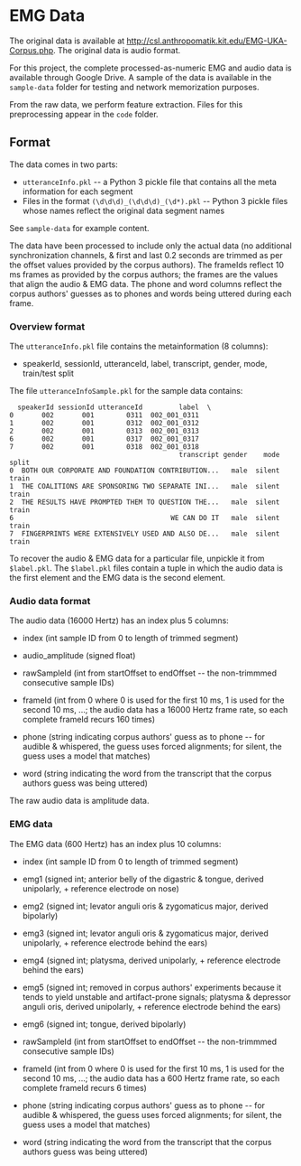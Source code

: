 EMG Data
========

The original data is available at http://csl.anthropomatik.kit.edu/EMG-UKA-Corpus.php. The original data is audio format.

For this project, the complete processed-as-numeric EMG and audio data is available through Google Drive. A sample of the data is available in the `sample-data` folder for testing and network memorization purposes.

From the raw data, we perform feature extraction.  Files for this preprocessing appear in the `code` folder.

Format
------

The data comes in two parts:
* `utteranceInfo.pkl` -- a Python 3 pickle file that contains all the meta information for each segment
* Files in the format `(\d\d\d)_(\d\d\d)_(\d*).pkl` -- Python 3 pickle files whose names reflect the original data segment names

See `sample-data` for example content.

The data have been processed to include only
the actual data (no additional synchronization
channels, & first and last 0.2 seconds are trimmed as 
per the offset values provided by the corpus 
authors).  The frameIds reflect 10 ms frames
as provided by the corpus authors; the frames are
the values that align the audio & EMG data.
The phone and word columns reflect the corpus authors' guesses as to phones and words being uttered during 
each frame.

### Overview format
The `utteranceInfo.pkl` file contains the metainformation (8 columns):
* speakerId, sessionId, utteranceId, label, transcript, gender, mode, train/test split

The file `utteranceInfoSample.pkl` for the sample data contains:

	  speakerId sessionId utteranceId         label  \
	0       002       001        0311  002_001_0311   
	1       002       001        0312  002_001_0312   
	2       002       001        0313  002_001_0313   
	6       002       001        0317  002_001_0317   
	7       002       001        0318  002_001_0318   
											  transcript gender    mode  split  
	0  BOTH OUR CORPORATE AND FOUNDATION CONTRIBUTION...   male  silent  train  
	1  THE COALITIONS ARE SPONSORING TWO SEPARATE INI...   male  silent  train  
	2  THE RESULTS HAVE PROMPTED THEM TO QUESTION THE...   male  silent  train  
	6                                       WE CAN DO IT   male  silent  train  
	7  FINGERPRINTS WERE EXTENSIVELY USED AND ALSO DE...   male  silent  train
		
To recover the audio & EMG data for 
a particular file, unpickle it from `$label.pkl`.
The `$label.pkl` files contain a tuple in which 
the audio data is the first element and 
the EMG data is the second element.

### Audio data format
The audio data (16000 Hertz) has an index plus 5 columns:

* index (int sample ID from 0 to length of trimmed segment)

* audio_amplitude (signed float)

* rawSampleId (int from startOffset to endOffset -- the
			non-trimmmed consecutive sample IDs)

* frameId (int from 0 where 0 is used for the first 10 ms, 
		 1 is used for the second 10 ms, ...;
		 the audio data has a 16000 Hertz frame rate, so
		 each complete frameId recurs 160 times)
		 
* phone (string indicating corpus authors' guess as to 
	   phone -- for audible & whispered, the guess uses
	   forced alignments; for silent, the guess uses a 
	   model that matches)
	   
* word (string indicating the word from the transcript
	  that the corpus authors guess was being uttered)

The raw audio data is amplitude data.
		  
### EMG data

The EMG data (600 Hertz) has an index plus 10 columns:

* index (int sample ID from 0 to length of trimmed segment)

* emg1 (signed int; anterior belly of the digastric & tongue,
		derived unipolarly,
		+ reference electrode on nose)
		
* emg2 (signed int; levator anguli oris & zygomaticus major,
		derived bipolarly)  
		
* emg3 (signed int; levator anguli oris & zygomaticus major,
		derived unipolarly,
		+ reference electrode behind the ears)
		
* emg4 (signed int; platysma,
		derived unipolarly,
		+ reference electrode behind the ears)
		
* emg5 (signed int; removed in corpus authors' experiments 
		because it tends to yield unstable and
		artifact-prone signals;
		platysma & depressor anguli oris,
		derived unipolarly,
		+ reference electrode behind the ears)
		
* emg6 (signed int; tongue,
		derived bipolarly)
		
* rawSampleId (int from startOffset to endOffset -- the
			non-trimmmed consecutive sample IDs)
			
* frameId (int from 0 where 0 is used for the first 10 ms, 
		 1 is used for the second 10 ms, ...;
		 the audio data has a 600 Hertz frame rate, so
		 each complete frameId recurs 6 times)
		 
* phone (string indicating corpus authors' guess as to 
		 phone -- for audible & whispered, the guess uses
		 forced alignments; for silent, the guess uses a 
		 model that matches)
		 
* word (string indicating the word from the transcript
	  that the corpus authors guess was being uttered)